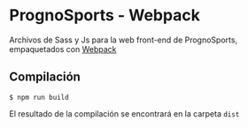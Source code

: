 PrognoSports - Webpack
=================

Archivos de Sass y Js para la web front-end de PrognoSports, empaquetados con [Webpack](https://webpack.js.org/)


Compilación
----------------

```
$ npm run build
```


El resultado de la compilación se encontrará en la carpeta `dist`

